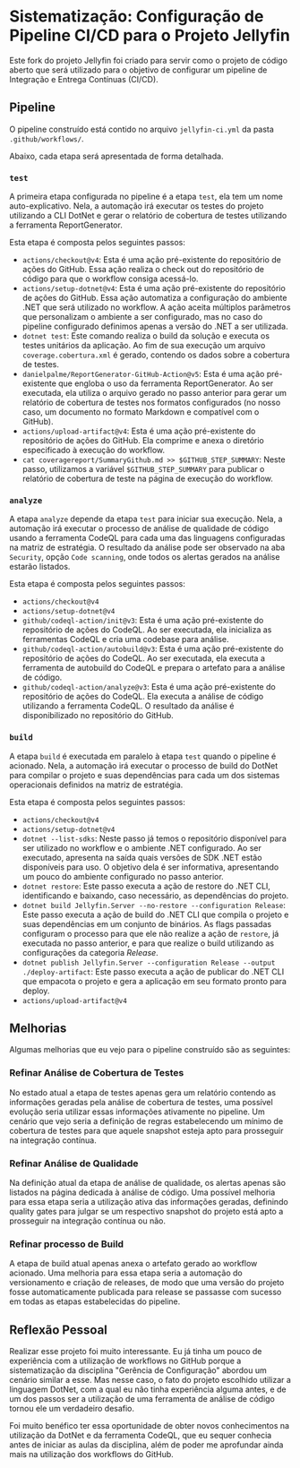 # Sistematização: Configuração de Pipeline CI/CD para o Projeto Jellyfin

Este fork do projeto Jellyfin foi criado para servir como o projeto de código aberto que será utilizado para o objetivo de configurar um pipeline de Integração e Entrega Contínuas (CI/CD).

## Pipeline

O pipeline construído está contido no arquivo `jellyfin-ci.yml` da pasta `.github/workflows/`.

Abaixo, cada etapa será apresentada de forma detalhada.

### `test`

A primeira etapa configurada no pipeline é a etapa `test`, ela tem um nome auto-explicativo. Nela, a automação irá executar os testes do projeto utilizando a CLI DotNet e gerar o relatório de cobertura de testes utilizando a ferramenta ReportGenerator.

Esta etapa é composta pelos seguintes passos:

- `actions/checkout@v4`: Esta é uma ação pré-existente do repositório de ações do GitHub. Essa ação realiza o check out do repositório de código para que o workflow consiga acessá-lo.
- `actions/setup-dotnet@v4`: Esta é uma ação pré-existente do repositório de ações do GitHub. Essa ação automatiza a configuração do ambiente .NET que será utilizado no workflow. A ação aceita múltiplos parâmetros que personalizam o ambiente a ser configurado, mas no caso do pipeline configurado definimos apenas a versão do .NET a ser utilizada. 
- `dotnet test`: Este comando realiza o build da solução e executa os testes unitários da aplicação. Ao fim de sua execução um arquivo `coverage.cobertura.xml` é gerado, contendo os dados sobre a cobertura de testes.
- `danielpalme/ReportGenerator-GitHub-Action@v5`: Esta é uma ação pré-existente que engloba o uso da ferramenta ReportGenerator. Ao ser executada, ela utiliza o arquivo gerado no passo anterior para gerar um relatório de cobertura de testes nos formatos configurados (no nosso caso, um documento no formato Markdown e compatível com o GitHub).
- `actions/upload-artifact@v4`: Esta é uma ação pré-existente do repositório de ações do GitHub. Ela comprime e anexa o diretório especificado à execução do workflow. 
- `cat coveragereport/SummaryGithub.md >> $GITHUB_STEP_SUMMARY`: Neste passo, utilizamos a variável `$GITHUB_STEP_SUMMARY` para publicar o relatório de cobertura de teste na página de execução do workflow.

### `analyze`

A etapa `analyze` depende da etapa `test` para iniciar sua execução. Nela, a automação irá executar o processo de análise de qualidade de código usando a ferramenta CodeQL para cada uma das linguagens configuradas na matriz de estratégia. O resultado da análise pode ser observado na aba `Security`, opção `Code scanning`, onde todos os alertas gerados na análise estarão listados.

Esta etapa é composta pelos seguintes passos:

- `actions/checkout@v4`
- `actions/setup-dotnet@v4`
- `github/codeql-action/init@v3`: Esta é uma ação pré-existente do repositório de ações do CodeQL. Ao ser executada, ela inicializa as ferramentas CodeQL e cria uma codebase para análise.
- `github/codeql-action/autobuild@v3`: Esta é uma ação pré-existente do repositório de ações do CodeQL. Ao ser executada, ela executa a ferramenta de autobuild do CodeQL e prepara o artefato para a análise de código.
- `github/codeql-action/analyze@v3`: Esta é uma ação pré-existente do repositório de ações do CodeQL. Ela executa a análise de código utilizando a ferramenta CodeQL. O resultado da análise é disponibilizado no repositório do GitHub.

### `build`

A etapa `build` é executada em paralelo à etapa `test` quando o pipeline é acionado. Nela, a automação irá executar o processo de build do DotNet para compilar o projeto e suas dependências para cada um dos sistemas operacionais definidos na matriz de estratégia.

Esta etapa é composta pelos seguintes passos:

- `actions/checkout@v4`
- `actions/setup-dotnet@v4`
- `dotnet --list-sdks`: Neste passo já temos o repositório disponível para ser utilizado no workflow e o ambiente .NET configurado. Ao ser executado, apresenta na saída quais versões de SDK .NET estão disponíveis para uso. O objetivo dela é ser informativa, apresentando um pouco do ambiente configurado no passo anterior.
- `dotnet restore`: Este passo executa a ação de restore do .NET CLI, identificando e baixando, caso necessário, as dependências do projeto.
- `dotnet build Jellyfin.Server --no-restore --configuration Release`: Este passo executa a ação de build do .NET CLI que compila o projeto e suas dependências em um conjunto de binários. As flags passadas configuram o processo para que ele não realize a ação de `restore`, já executada no passo anterior, e para que realize o build utilizando as configurações da categoria *Release*.
- `dotnet publish Jellyfin.Server --configuration Release --output ./deploy-artifact`: Este passo executa a ação de publicar do .NET CLI que empacota o projeto e  gera a aplicação em seu formato pronto para deploy.
- `actions/upload-artifact@v4`

## Melhorias

Algumas melhorias que eu vejo para o pipeline construído são as seguintes:

### Refinar Análise de Cobertura de Testes

No estado atual a etapa de testes apenas gera um relatório contendo as informações geradas pela análise de cobertura de testes, uma possível evolução seria utilizar essas informações ativamente no pipeline. Um cenário que vejo seria a definição de regras estabelecendo um mínimo de cobertura de testes para que aquele snapshot esteja apto para prosseguir na integração contínua.

### Refinar Análise de Qualidade

Na definição atual da etapa de análise de qualidade, os alertas apenas são listados na página dedicada à análise de código. Uma possível melhoria para essa etapa seria a utilização ativa das informações geradas, definindo quality gates para julgar se um respectivo snapshot do projeto está apto a prosseguir na integração contínua ou não.

### Refinar processo de Build

A etapa de build atual apenas anexa o artefato gerado ao workflow acionado. Uma melhoria para essa etapa seria a automação do versionamento e criação de releases, de modo que uma versão do projeto fosse automaticamente publicada para release se passasse com sucesso em todas as etapas estabelecidas do pipeline.

## Reflexão Pessoal

Realizar esse projeto foi muito interessante. Eu já tinha um pouco de experiência com a utilização de workflows no GitHub porque a sistematização da disciplina "Gerência de Configuração" abordou um cenário similar a esse. Mas nesse caso, o fato do projeto escolhido utilizar a linguagem DotNet, com a qual eu não tinha experiência alguma antes, e de um dos passos ser a utilização de uma ferramenta de análise de código tornou ele um verdadeiro desafio.

Foi muito benéfico ter essa oportunidade de obter novos conhecimentos na utilização da DotNet e da ferramenta CodeQL, que eu sequer conhecia antes de iniciar as aulas da disciplina, além de poder me aprofundar ainda mais na utilização dos workflows do GitHub.